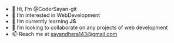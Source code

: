 - 👋 Hi, I’m @CoderSayan-git
- 👀 I’m interested in WebDevelopment
- 🌱 I’m currently learning <b>JS</b>
- 💞️ I’m looking to collaborate on any projects of web development
- 📫 Reach me at sayandhara143@gmail.com

<!---
CoderSayan-git/CoderSayan-git is a ✨ special ✨ repository because its `README.md` (this file) appears on your GitHub profile.
You can click the Preview link to take a look at your changes.
--->
